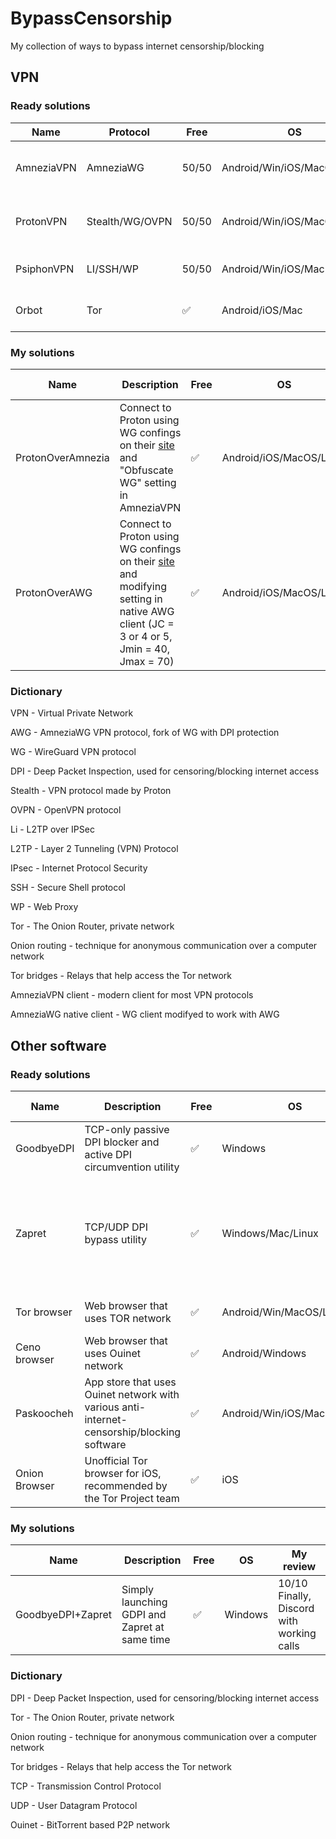 # BypassCensorship
My collection of ways to bypass internet censorship/blocking

## VPN
### Ready solutions
| Name       | Protocol        | Free  | OS                      | My review                        | Site                           | Mirror                                                                                                                                   |
|------------|-----------------|-------|-------------------------|----------------------------------|--------------------------------|------------------------------------------------------------------------------------------------------------------------------------------|
| AmneziaVPN | AmneziaWG       | 50/50 | Android/Win/iOS/MacOS/Linux       | 5/10 Works only on certain sites | [Click](https://amnezia.org)   | [Google](https://amnezia.org/https://storage.googleapis.com/amnezia/amnezia.org) [GitHub](https://github.com/amnezia-vpn/amnezia-client) |
| ProtonVPN  | Stealth/WG/OVPN | 50/50 | Android/Win/iOS/MacOS/Linux | 10/10 Fast, no ads, secure               | [Click](https://protonvpn.com) | [GitHub](https://github.com/ProtonVPN)                                                                                                   |
| PsiphonVPN | LI/SSH/WP       | 50/50 | Android/Win/iOS/Mac     | 7/10 Fast, slow connecting       | [Click](https://psiphon.ca)    | [GitHub](https://github.com/Psiphon-Inc)                                                                                                 |
| Orbot      | Tor             | ✅     | Android/iOS/Mac         | 9/10 Fast, needs Tor bridges     | [Click](https://orbot.app)     | [GitHub](https://github.com/guardianproject) [GitLab](https://gitlab.com/guardianproject)                                                |

### My solutions
| Name              | Description                                                                                                                                                    | Free  | OS                      | My review                        |
|-------------------|----------------------------------------------------------------------------------------------------------------------------------------------------------------| - | - | - |
| ProtonOverAmnezia | Connect to Proton using WG confings on their [site](https://protonvpn.com) and "Obfuscate WG" setting in AmneziaVPN                                            | ✅ | Android/iOS/MacOS/Linux | 10/10 |
| ProtonOverAWG     | Connect to Proton using WG confings on their [site](https://protonvpn.com) and modifying setting in native AWG client (JC = 3 or 4 or 5, Jmin = 40, Jmax = 70) | ✅ | Android/iOS/MacOS/Linux | 10/10 |

### Dictionary
VPN - Virtual Private Network

AWG - AmneziaWG VPN protocol, fork of WG with DPI protection

WG - WireGuard VPN protocol

DPI - Deep Packet Inspection, used for censoring/blocking internet access

Stealth - VPN protocol made by Proton

OVPN - OpenVPN protocol

Li - L2TP over IPSec

L2TP - Layer 2 Tunneling (VPN) Protocol

IPsec - Internet Protocol Security

SSH - Secure Shell protocol

WP - Web Proxy

Tor - The Onion Router, private network

Onion routing - technique for anonymous communication over a computer network

Tor bridges - Relays that help access the Tor network

AmneziaVPN client - modern client for most VPN protocols

AmneziaWG native client - WG client modifyed to work with AWG

## Other software
### Ready solutions
| Name         | Description                                                                                | Free | OS                          | My review                                                        | Site                                             | Mirror                                                                      |
|--------------|--------------------------------------------------------------------------------------------|------|-----------------------------|------------------------------------------------------------------|--------------------------------------------------|-----------------------------------------------------------------------------|
| GoodbyeDPI   | TCP-only passive DPI blocker and active DPI circumvention utility                          | ✅    | Windows                     | 8/10 Only TCP                                                    | [GitHub](https://github.com/ValdikSS/GoodbyeDPI) |                                                                             |
| Zapret       | TCP/UDP DPI bypass utility                                                                 | ✅    | Windows/Mac/Linux           | 7/10 Doesn't work for me, but got high reviews from other people | [GitHub](https://github.com/bol-van/zapret)      |                                                                             |
| Tor browser  | Web browser that uses TOR network                                                          | ✅    | Android/Win/MacOS/Linux | 8/10 Needs bridges                                               | [Click](https://www.torproject.org)              | [GitHub](https://github.com/TheTorProject/gettorbrowser)                    |
| Ceno browser | Web browser that uses Ouinet network                                                       | ✅    | Android/Windows             | 8/10 Nice but slow                                               | [Click](https://censorship.no)                   | [GitHub](https://github.com/ceno-app) [GitLab](https://gitlab.com/ceno-app) |
| Paskoocheh   | App store that uses Ouinet network with various anti-internet-censorship/blocking software | ✅    | Android/Win/iOS/MacOS/Linux | 10/10 Awesome                                                    | [Click](https://paskoocheh.com)                  |       
| Onion Browser   | Unofficial Tor browser for iOS, recommended by the Tor Project team | ✅    | iOS | I don`t have an iPhone or iPad                                                    | [Click](https://onionbrowser.com)                  |                                                                         |

### My solutions
| Name              | Description                                   | Free | OS      | My review                         |
|-------------------|-----------------------------------------------|------|---------|-----------------------------------|
| GoodbyeDPI+Zapret | Simply launching GDPI and Zapret at same time | ✅    | Windows | 10/10 Finally, Discord with working calls |

### Dictionary
DPI - Deep Packet Inspection, used for censoring/blocking internet access

Tor - The Onion Router, private network

Onion routing - technique for anonymous communication over a computer network

Tor bridges - Relays that help access the Tor network

TCP - Transmission Control Protocol

UDP - User Datagram Protocol

Ouinet - BitTorrent based P2P network
